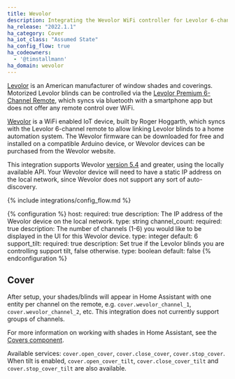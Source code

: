 ```yaml
---
title: Wevolor
description: Integrating the Wevolor WiFi controller for Levolor 6-channel remote for motorized shades and blinds.
ha_release: "2022.1.1"
ha_category: Cover
ha_iot_class: "Assumed State"
ha_config_flow: true
ha_codeowners:
  - '@timstallmann'
ha_domain: wevolor
---
```


[Levolor](https://levolor.com) is an American manufacturer of window shades and coverings. Motorized Levolor blinds can be controlled via the [Levolor Premium 6-Channel Remote](https://www.levolor.com/premium-6-channel-remote.html), which syncs via bluetooth with a smartphone app but does not offer any remote control over WiFi.

[Wevolor](https://wevolor.com) is a WiFi enabled IoT device, built by Roger Hoggarth, which syncs with the Levolor 6-channel remote to allow linking Levolor blinds to a home automation system. The Wevolor firmware can be downloaded for free and installed on a compatible Arduino device, or Wevolor devices can be purchased from the Wevolor website.

This integration supports Wevolor [version 5.4](https://wevolor.com/instructions/wevolor_instructions_5_4.html) and greater, using the locally available API. Your Wevolor device will need to have a static IP address on the local network, since Wevolor does not support any sort of auto-discovery.

{% include integrations/config_flow.md %}

{% configuration %}
  host:
    required: true
    description: The IP address of the Wevolor device on the local network.
    type: string
  channel_count:
    required: true
    description: The number of channels (1-6) you would like to be displayed in the UI for this Wevolor device.
    type: integer
    default: 6
  support_tilt:
    required: true
    description: Set true if the Levolor blinds you are controlling support tilt, false otherwise.
    type: boolean
    default: false
{% endconfiguration %}

## Cover

After setup, your shades/blinds will appear in Home Assistant with one entity per channel on the remote, e.g. `cover.wevolor_channel_1`, `cover.wevolor_channel_2`, etc. This integration does not currently support groups of channels. 

For more information on working with shades in Home Assistant, see the [Covers component](/integrations/cover/).

Available services: `cover.open_cover`, `cover.close_cover`, `cover.stop_cover`. When tilt is enabled, `cover.open_cover_tilt`, `cover.close_cover_tilt` and `cover.stop_cover_tilt` are also available.
